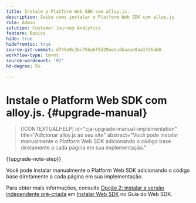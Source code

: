 ```yaml
---
title: Instale o Platform Web SDK com alloy.js.
description: Saiba como instalar o Platform Web SDK com alloy.js
role: Admin
solution: Customer Journey Analytics
feature: Basics
hide: true
hidefromtoc: true
source-git-commit: d745e0c3bc75ba6f9d29aedcdbaaae9aa17d6ab8
workflow-type: tm+mt
source-wordcount: '91'
ht-degree: 5%

---
```


# Instale o Platform Web SDK com alloy.js. {#upgrade-manual}

<!-- markdownlint-disable MD034 -->

>[!CONTEXTUALHELP]
>id="cja-upgrade-manual-implementation"
>title="Adicionar alloy.js ao seu site"
>abstract="Você pode instalar manualmente o Platform Web SDK adicionando o código base diretamente a cada página em sua implementação."

<!-- markdownlint-enable MD034 -->

{{upgrade-note-step}}

Você pode instalar manualmente o Platform Web SDK adicionando o código base diretamente a cada página em sua implementação.

Para obter mais informações, consulte [Opção 2: instalar a versão independente pré-criada](https://experienceleague.adobe.com/en/docs/experience-platform/edge/fundamentals/installing-the-sdk#option-2-installing-the-prebuilt-standalone-version) em [Instalar Web SDK](https://experienceleague.adobe.com/en/docs/experience-platform/edge/fundamentals/installing-the-sdk) no Guia do Web SDK.


